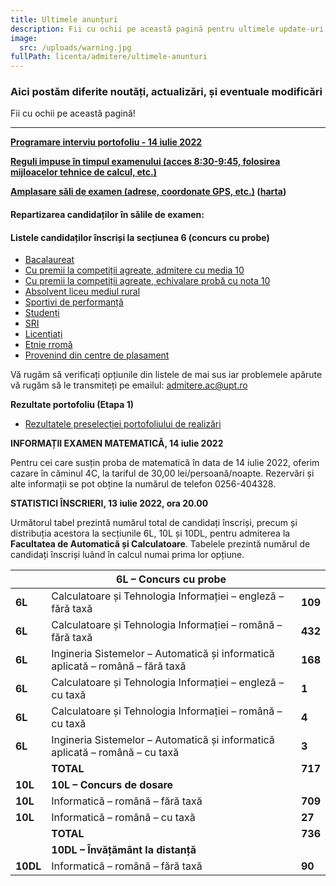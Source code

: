 ```yaml
---
title: Ultimele anunțuri
description: Fii cu ochii pe această pagină pentru ultimele update-uri!
image:
  src: /uploads/warning.jpg
fullPath: licenta/admitere/ultimele-anunturi
---
```

### Aici postăm diferite noutăți, actualizări, și eventuale modificări

Fii cu ochii pe această pagină!

- - -

<Attachment label="Rezultatele rundei I ale admiterii au fost afișate AICI." internal="licenta/admitere/rezultate-admitere-2022"></Attachment>

**[Programare interviu portofoliu - 14 iulie 2022](https://admitere.ac.upt.ro/uploads/portofoliu_programareinterviu.pdf)**

**[Reguli impuse în timpul examenului (acces 8:30-9:45, folosirea mijloacelor tehnice de calcul, etc.)](https://admitere.ac.upt.ro/uploads/reguli-acces-sala-examen-2022.pdf)**

**[Amplasare săli de examen (adrese, coordonate GPS, etc.)](https://admitere.ac.upt.ro/uploads/amplasaresaliexamen-2022.pdf) ([harta](https://www.bing.com/maps?osid=b82a5425-ecb1-4a12-83bf-b06516961aaf&cp=45.746817~21.225137&lvl=17&v=2&sV=2&form=S00027))**

#### **Repartizarea candidaților în sălile de examen:**

<Attachment label="Bacalaureat" file="/uploads/repartizari-sali-bac-v2.pdf"></Attachment>

<Attachment label="Etnie rromă" file="/uploads/repartizari-sali-etnierroma.pdf"></Attachment>

<Attachment label="Absolvenți liceu mediu rural" file="/uploads/repartizari-sali-mediulrural.pdf"></Attachment>

<Attachment label="Provenind din centre de plasament" file="/uploads/repartizari-sali-plasament.pdf"></Attachment>

<Attachment label="Sportivi de performanță" file="/uploads/repartizari-sali-sportivi.pdf"></Attachment>

<Attachment label="Candidați SRI" file="/uploads/repartizari-sali-sri-v2.pdf"></Attachment>

<Attachment label="Studenți" file="/uploads/repartizari-sali-studenti.pdf"></Attachment>

#### **Listele candidaților înscriși la secțiunea 6 (concurs cu probe)**

* [Bacalaureat](https://admitere.ac.upt.ro/uploads/liste-bac-6l.pdf)[](https://admitere.ac.upt.ro/uploads/lista-admitere-cu-media-10.pdf)
* [Cu premii la competiții agreate, admitere cu media 10](https://admitere.ac.upt.ro/uploads/lista-admitere-cu-media-10.pdf)[](https://admitere.ac.upt.ro/uploads/lista-admitere-cu-proba-10.pdf)
* [Cu premii la competiții agreate, echivalare probă cu nota 10](https://admitere.ac.upt.ro/uploads/lista-admitere-cu-proba-10.pdf)[](https://admitere.ac.upt.ro/uploads/lista-rurali.pdf)
* [Absolvent liceu mediul rural](https://admitere.ac.upt.ro/uploads/lista-rurali.pdf)[](https://admitere.ac.upt.ro/uploads/lista-sportiv.pdf)
* [Sportivi de performanță](https://admitere.ac.upt.ro/uploads/lista-sportiv.pdf)[](https://admitere.ac.upt.ro/uploads/lista-student.pdf)
* [Studenți](https://admitere.ac.upt.ro/uploads/lista-student.pdf)[](https://admitere.ac.upt.ro/uploads/lista-sri.pdf)
* [SRI](https://admitere.ac.upt.ro/uploads/lista-sri.pdf)[](https://admitere.ac.upt.ro/uploads/lista-licentiat.pdf)
* [Licențiați](https://admitere.ac.upt.ro/uploads/lista-licentiat.pdf)[](https://admitere.ac.upt.ro/uploads/lista-rrom.pdf)
* [Etnie rromă](https://admitere.ac.upt.ro/uploads/lista-rrom.pdf)[](https://admitere.ac.upt.ro/uploads/lista-plasament.pdf)
* [Provenind din centre de plasament](https://admitere.ac.upt.ro/uploads/lista-plasament.pdf)

Vă rugăm să verificați opțiunile din listele de mai sus iar problemele apărute vă rugăm să le transmiteți pe emailul: admitere.ac@upt.ro

**Rezultate portofoliu (Etapa 1)**[](https://admitere.ac.upt.ro/uploads/portofoliu_etapa-1.pdf)

* [Rezultatele preselecției portofoliului de realizări](https://admitere.ac.upt.ro/uploads/portofoliu_etapa-1.pdf)

**INFORMAȚII EXAMEN MATEMATICĂ, 14 iulie 2022**

Pentru cei care susțin proba de matematică în data de 14 iulie 2022, oferim cazare în căminul 4C, la tariful de 30,00 lei/persoană/noapte. Rezervări și alte informații se pot obține la numărul de telefon 0256-404328.

**STATISTICI ÎNSCRIERI, 13 iulie 2022, ora 20.00**

Următorul tabel prezintă numărul total de candidați înscriși, precum și distribuția acestora la secțiunile 6L, 10L și 10DL, pentru admiterea la **Facultatea de Automatică și Calculatoare**. 
Tabelele prezintă numărul de candidați înscriși luând în calcul numai prima lor opțiune.

|          | **6L – Concurs cu probe**                                                      |         |
| -------- | ------------------------------------------------------------------------------ | ------- |
| **6L**   | Calculatoare și Tehnologia Informației – engleză – fără taxă                   | **109** |
| **6L**   | Calculatoare și Tehnologia Informației – română – fără taxă                    | **432** |
| **6L**   | Ingineria Sistemelor – Automatică și informatică aplicată – română – fără taxă | **168** |
| **6L**   | Calculatoare și Tehnologia Informației – engleză – cu taxă                     | **1**   |
| **6L**   | Calculatoare și Tehnologia Informației – română – cu taxă                      | **4**   |
| **6L**   | Ingineria Sistemelor – Automatică și informatică aplicată – română – cu taxă   | **3**   |
|          | **TOTAL**                                                                      | **717** |
| **10L**  | **10L – Concurs de dosare**                                                    |         |
| **10L**  | Informatică – română – fără taxă                                               | **709** |
| **10L**  | Informatică – română – cu taxă                                                 | **27**  |
|          | **TOTAL**                                                                      | **736** |
|          | **10DL – Învățământ la distanță**                                              |         |
| **10DL** | Informatică – română – fără taxă                                               | **90**  |